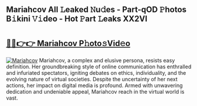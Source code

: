 ## Mariahcov All 𝙻eaked 𝙽u𝚍es - Part-qOD 𝙿hotos B𝚒kini 𝚅𝚒deo - Hot 𝙿art 𝙻eaks XX2VI

# <h2><a href="http://ld4j8e.urlbe.top/?page=Mariahcov">🔗🔗👉👉 Mariahcov P𝚑oto𝚜Vid𝚎o</a></h2>

[![Mariahcov](https://i.imgur.com/eBuTRDB.gif)](http://ld4j8e.urlbe.top/?page=Mariahcov)
Mariahcov, a complex and elusive persona, resists easy definition. Her groundbreaking style of online communication has enthralled and infuriated spectators, igniting debates on ethics, individuality, and the evolving nature of virtual societies. Despite the uncertainty of her next actions, her impact on digital media is profound. Armed with unwavering dedication and undeniable appeal, Mariahcov reach in the virtual world is vast.
